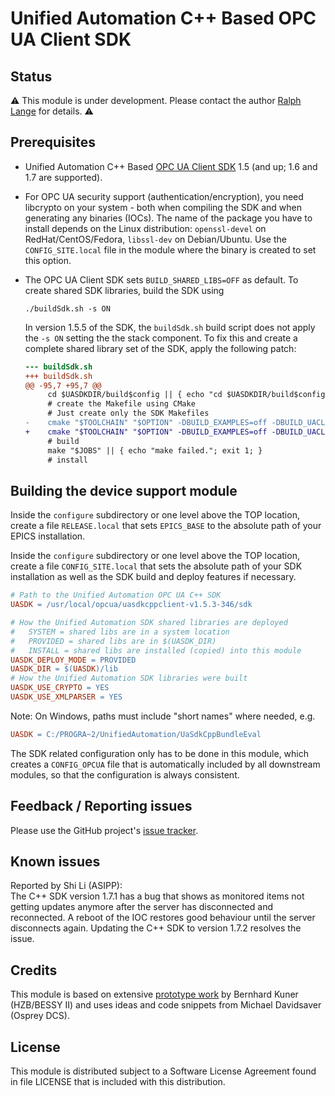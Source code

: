 # Unified Automation C++ Based OPC UA Client SDK

## Status

:warning:
This module is under development.
Please contact the author [Ralph Lange](mailto:ralph.lange@gmx.de) for details.
:warning:

## Prerequisites

*   Unified Automation C++ Based [OPC UA Client SDK][unified.sdk] 1.5
    (and up; 1.6 and 1.7 are supported).

*   For OPC UA security support (authentication/encryption), you need
    libcrypto on your system - both when compiling the SDK and when generating
    any binaries (IOCs).
    The name of the package you have to install depends on the Linux distribution:
    `openssl-devel` on RedHat/CentOS/Fedora, `libssl-dev` on Debian/Ubuntu.
    Use the `CONFIG_SITE.local` file in the module where the binary is created
    to set this option.

*   The OPC UA Client SDK sets `BUILD_SHARED_LIBS=OFF` as default.
    To create shared SDK libraries, build the SDK using
    ```Shell
    ./buildSdk.sh -s ON
    ```
    In version 1.5.5 of the SDK, the `buildSdk.sh` build script does not apply
    the `-s ON` setting the the stack component. To fix this and create a complete
    shared library set of the SDK, apply the following patch:
    ```Diff
    --- buildSdk.sh
    +++ buildSdk.sh
    @@ -95,7 +95,7 @@
         cd $UASDKDIR/build$config || { echo "cd $UASDKDIR/build$config failed."; exit 1; }
         # create the Makefile using CMake
         # Just create only the SDK Makefiles
    -    cmake "$TOOLCHAIN" "$OPTION" -DBUILD_EXAMPLES=off -DBUILD_UACLIENTCPP_APP=off -DBUILD_UASERVERCPP_APP=off -DENABLE_GCC_FORTIFY_SOURCE=off -DCMAKE_BUILD_TYPE=$config -DBUILD_SHARED_LIBS=$BUILD_SHARED_LIBS -DCMAKE_INSTALL_PREFIX=$CMAKE_INSTALL_PREFIX $UASDKDIR
    +    cmake "$TOOLCHAIN" "$OPTION" -DBUILD_EXAMPLES=off -DBUILD_UACLIENTCPP_APP=off -DBUILD_UASERVERCPP_APP=off -DENABLE_GCC_FORTIFY_SOURCE=off -DCMAKE_BUILD_TYPE=$config -DBUILD_SHARED_LIBS=$BUILD_SHARED_LIBS -DBUILD_SHARED_STACK=$BUILD_SHARED_LIBS -DCMAKE_INSTALL_PREFIX=$CMAKE_INSTALL_PREFIX $UASDKDIR
         # build
         make "$JOBS" || { echo "make failed."; exit 1; }
         # install
    ```

## Building the device support module

Inside the `configure` subdirectory or one level above the TOP location,
create a file `RELEASE.local` that sets `EPICS_BASE` to the absolute path
of your EPICS installation.

Inside the `configure` subdirectory or one level above the TOP location,
create a file `CONFIG_SITE.local` that sets the absolute path of your SDK
installation as well as the SDK build and deploy features if necessary.
```Makefile
# Path to the Unified Automation OPC UA C++ SDK
UASDK = /usr/local/opcua/uasdkcppclient-v1.5.3-346/sdk

# How the Unified Automation SDK shared libraries are deployed
#   SYSTEM = shared libs are in a system location
#   PROVIDED = shared libs are in $(UASDK_DIR)
#   INSTALL = shared libs are installed (copied) into this module
UASDK_DEPLOY_MODE = PROVIDED
UASDK_DIR = $(UASDK)/lib
# How the Unified Automation SDK libraries were built
UASDK_USE_CRYPTO = YES
UASDK_USE_XMLPARSER = YES
```

Note: On Windows, paths must include "short names" where needed, e.g.
```Makefile
UASDK = C:/PROGRA~2/UnifiedAutomation/UaSdkCppBundleEval
```

The SDK related configuration only has to be done in this module,
which creates a `CONFIG_OPCUA` file that is automatically included by all
downstream modules, so that the configuration is always consistent.

## Feedback / Reporting issues

Please use the GitHub project's
[issue tracker](https://github.com/ralphlange/opcua/issues).

## Known issues

Reported by Shi Li (ASIPP): \
The C++ SDK version 1.7.1 has a bug that shows as monitored items not
getting updates anymore after the server has disconnected and reconnected.
A reboot of the IOC restores good behaviour until the server disconnects
again. Updating the C++ SDK to version 1.7.2 resolves the issue.

## Credits

This module is based on extensive
[prototype work](https://github.com/bkuner/opcUaUnifiedAutomation)
by Bernhard Kuner (HZB/BESSY II) and uses ideas and code snippets from
Michael Davidsaver (Osprey DCS).

## License

This module is distributed subject to a Software License Agreement found
in file LICENSE that is included with this distribution.

<!-- Links -->
[unified.sdk]: https://www.unified-automation.com/products/client-sdk/c-ua-client-sdk.html
